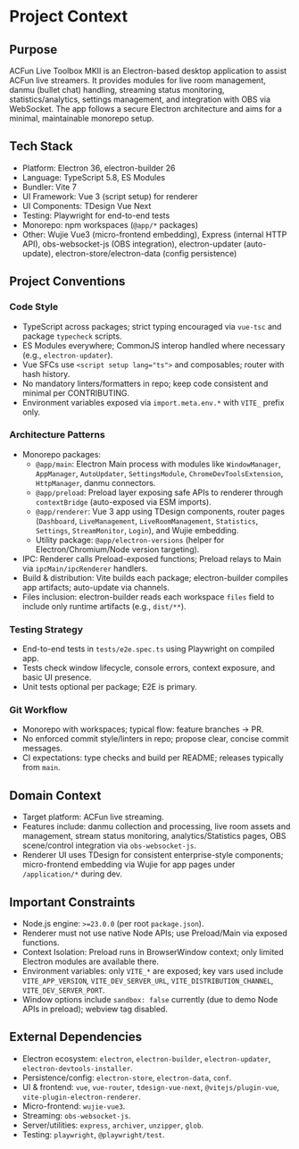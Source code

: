 # Project Context

## Purpose
ACFun Live Toolbox MKII is an Electron-based desktop application to assist ACFun live streamers. It provides modules for live room management, danmu (bullet chat) handling, streaming status monitoring, statistics/analytics, settings management, and integration with OBS via WebSocket. The app follows a secure Electron architecture and aims for a minimal, maintainable monorepo setup.

## Tech Stack
- Platform: Electron 36, electron-builder 26
- Language: TypeScript 5.8, ES Modules
- Bundler: Vite 7
- UI Framework: Vue 3 (script setup) for renderer
- UI Components: TDesign Vue Next
- Testing: Playwright for end-to-end tests
- Monorepo: npm workspaces (`@app/*` packages)
- Other: Wujie Vue3 (micro-frontend embedding), Express (internal HTTP API), obs-websocket-js (OBS integration), electron-updater (auto-update), electron-store/electron-data (config persistence)

## Project Conventions

### Code Style
- TypeScript across packages; strict typing encouraged via `vue-tsc` and package `typecheck` scripts.
- ES Modules everywhere; CommonJS interop handled where necessary (e.g., `electron-updater`).
- Vue SFCs use `<script setup lang="ts">` and composables; router with hash history.
- No mandatory linters/formatters in repo; keep code consistent and minimal per CONTRIBUTING.
- Environment variables exposed via `import.meta.env.*` with `VITE_` prefix only.

### Architecture Patterns
- Monorepo packages:
  - `@app/main`: Electron Main process with modules like `WindowManager`, `AppManager`, `AutoUpdater`, `SettingsModule`, `ChromeDevToolsExtension`, `HttpManager`, danmu connectors.
  - `@app/preload`: Preload layer exposing safe APIs to renderer through `contextBridge` (auto-exposed via ESM imports).
  - `@app/renderer`: Vue 3 app using TDesign components, router pages (`Dashboard`, `LiveManagement`, `LiveRoomManagement`, `Statistics`, `Settings`, `StreamMonitor`, `Login`), and Wujie embedding.
  - Utility package: `@app/electron-versions` (helper for Electron/Chromium/Node version targeting).
- IPC: Renderer calls Preload-exposed functions; Preload relays to Main via `ipcMain/ipcRenderer` handlers.
- Build & distribution: Vite builds each package; electron-builder compiles app artifacts; auto-update via channels.
- Files inclusion: electron-builder reads each workspace `files` field to include only runtime artifacts (e.g., `dist/**`).

### Testing Strategy
- End-to-end tests in `tests/e2e.spec.ts` using Playwright on compiled app.
- Tests check window lifecycle, console errors, context exposure, and basic UI presence.
- Unit tests optional per package; E2E is primary.

### Git Workflow
- Monorepo with workspaces; typical flow: feature branches -> PR.
- No enforced commit style/linters in repo; propose clear, concise commit messages.
- CI expectations: type checks and build per README; releases typically from `main`.

## Domain Context
- Target platform: ACFun live streaming.
- Features include: danmu collection and processing, live room assets and management, stream status monitoring, analytics/Statistics pages, OBS scene/control integration via `obs-websocket-js`.
- Renderer UI uses TDesign for consistent enterprise-style components; micro-frontend embedding via Wujie for app pages under `/application/*` during dev.

## Important Constraints
- Node.js engine: `>=23.0.0` (per root `package.json`).
- Renderer must not use native Node APIs; use Preload/Main via exposed functions.
- Context Isolation: Preload runs in BrowserWindow context; only limited Electron modules are available there.
- Environment variables: only `VITE_*` are exposed; key vars used include `VITE_APP_VERSION`, `VITE_DEV_SERVER_URL`, `VITE_DISTRIBUTION_CHANNEL`, `VITE_DEV_SERVER_PORT`.
- Window options include `sandbox: false` currently (due to demo Node APIs in preload); webview tag disabled.

## External Dependencies
- Electron ecosystem: `electron`, `electron-builder`, `electron-updater`, `electron-devtools-installer`.
- Persistence/config: `electron-store`, `electron-data`, `conf`.
- UI & frontend: `vue`, `vue-router`, `tdesign-vue-next`, `@vitejs/plugin-vue`, `vite-plugin-electron-renderer`.
- Micro-frontend: `wujie-vue3`.
- Streaming: `obs-websocket-js`.
- Server/utilities: `express`, `archiver`, `unzipper`, `glob`.
- Testing: `playwright`, `@playwright/test`.
